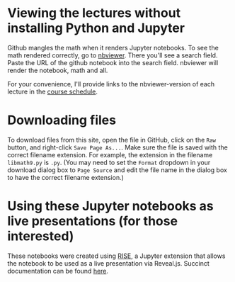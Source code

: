 # Viewing the lectures without installing Python and Jupyter

Github mangles the math when it renders Jupyter notebooks.
To see the math rendered correctly, go to
[nbviewer](http://nbviewer.jupyter.org/).
There you'll see a search field. Paste
the URL of the github notebook into the search field.
nbviewer will render the notebook, math and all.

For your convenience, I'll provide links to the nbviewer-version of each 
lecture in the [course schedule](../README.md#schedule). 

# Downloading files

To download files from this site,
open the file in GitHub,
click on the `Raw` button,
and right-click `Save Page As...`.
Make sure the file is saved with the correct filename extension.
For example, the extension in the filename `libmath9.py` is `.py`.  (You may need to set the `Format` dropdown in your download dialog box to `Page Source` and edit the file name in the dialog box to have the correct filename extension.)

# Using these Jupyter notebooks as live presentations (for those interested)

These notebooks were created using [RISE](https://github.com/damianavila/RISE),
 a Jupyter extension that 
allows the notebook to be used as a live presentation via Reveal.js. 
Succinct documentation can be found 
[here](https://damianavila.github.io/RISE/).

